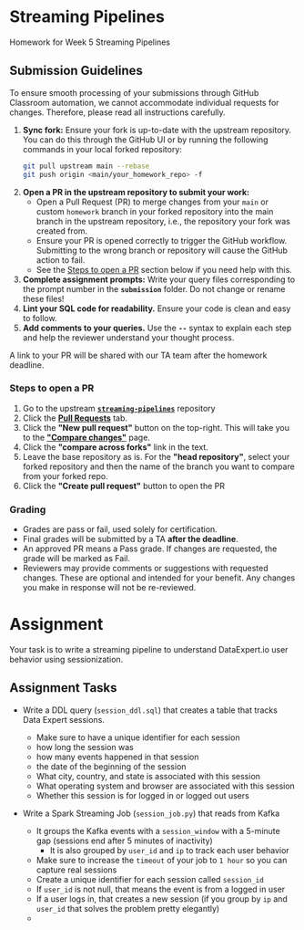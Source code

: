 # Streaming Pipelines
Homework for Week 5 Streaming Pipelines

## Submission Guidelines

To ensure smooth processing of your submissions through GitHub Classroom automation, we cannot accommodate individual requests for changes. Therefore, please read all instructions carefully.

1. **Sync fork:** Ensure your fork is up-to-date with the upstream repository. You can do this through the GitHub UI or by running the following commands in your local forked repository:
    ```bash
    git pull upstream main --rebase
    git push origin <main/your_homework_repo> -f
    ```
2. **Open a PR in the upstream repository to submit your work:**
    - Open a Pull Request (PR) to merge changes from your `main` or custom `homework` branch in your forked repository into the main branch in the upstream repository, i.e., the repository your fork was created from.
    - Ensure your PR is opened correctly to trigger the GitHub workflow. Submitting to the wrong branch or repository will cause the GitHub action to fail.
    - See the [Steps to open a PR](#steps-to-open-a-pr) section below if you need help with this.
3. **Complete assignment prompts:** Write your query files corresponding to the prompt number in the **`submission`** folder. Do not change or rename these files!
4. **Lint your SQL code for readability.** Ensure your code is clean and easy to follow.
5. **Add comments to your queries.** Use the **`--`** syntax to explain each step and help the reviewer understand your thought process. 

A link to your PR will be shared with our TA team after the homework deadline.

### Steps to open a PR
  1. Go to the upstream [**`streaming-pipelines`**](https://github.com/DataExpert-ZachWilson-V4/streaming-pipelines) repository
  2. Click the [**Pull Requests**](https://github.com/DataExpert-ZachWilson-V4/streaming-pipelines/pulls) tab.
  3. Click the **"New pull request"** button on the top-right. This will take you to the [**"Compare changes"**](https://github.com/DataExpert-ZachWilson-V4/streaming-pipelines/compare) page.
  4. Click the **"compare across forks"** link in the text.
  5. Leave the base repository as is. For the **"head repository"**, select your forked repository and then the name of the branch you want to compare from your forked repo.
  6. Click the **"Create pull request"** button to open the PR

### Grading
  - Grades are pass or fail, used solely for certification.
  - Final grades will be submitted by a TA **after the deadline**.
  - An approved PR means a Pass grade. If changes are requested, the grade will be marked as Fail.
  - Reviewers may provide comments or suggestions with requested changes. These are optional and intended for your benefit. Any changes you make in response will not be re-reviewed.

Assignment
==================

Your task is to write a streaming pipeline to understand DataExpert.io user behavior using sessionization. 

## Assignment Tasks

- Write a DDL query (`session_ddl.sql`) that creates a table that tracks Data Expert sessions. 
  - Make sure to have a unique identifier for each session
  - how long the session was
  - how many events happened in that session
  - the date of the beginning of the session
  - What city, country, and state is associated with this session
  - What operating system and browser are associated with this session
  - Whether this session is for logged in or logged out users

  
- Write a Spark Streaming Job (`session_job.py`) that reads from Kafka
  - It groups the Kafka events with a `session_window` with a 5-minute gap (sessions end after 5 minutes of inactivity)
    - It is also grouped by `user_id` and `ip` to track each user behavior
  - Make sure to increase the `timeout` of your job to `1 hour` so you can capture real sessions
  - Create a unique identifier for each session called `session_id`
  - If `user_id` is not null, that means the event is from a logged in user
  - If a user logs in, that creates a new session (if you group by `ip` and `user_id` that solves the problem pretty elegantly)
  - 